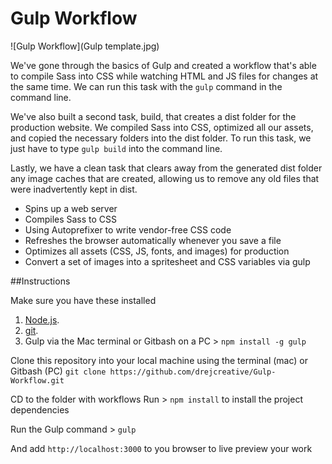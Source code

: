 
# Gulp Workflow
![Gulp Workflow](Gulp template.jpg)

We've gone through the basics of Gulp and created a workflow that's able to compile Sass into CSS while watching HTML and JS files for changes at the same time. We can run this task with the `gulp` command in the command line.

We've also built a second task, build, that creates a dist folder for the production website. We compiled Sass into CSS, optimized all our assets, and copied the necessary folders into the dist folder. To run this task, we just have to type `gulp build` into the command line.

Lastly, we have a clean task that clears away from the generated dist folder any image caches that are created, allowing us to remove any old files that were inadvertently kept in dist.

* Spins up a web server
* Compiles Sass to CSS
* Using Autoprefixer to write vendor-free CSS code
* Refreshes the browser automatically whenever you save a file
* Optimizes all assets (CSS, JS, fonts, and images) for production
* Convert a set of images into a spritesheet and CSS variables via gulp


##Instructions

Make sure you have these installed

1. [Node.js](www.nodejs.org).
2. [git](www.git-scm.com).
3. Gulp via the Mac terminal or Gitbash on a PC > `npm install -g gulp`

Clone this repository into your local machine using the terminal (mac) or Gitbash (PC)
`git clone https://github.com/drejcreative/Gulp-Workflow.git`

CD to the folder with workflows
Run > `npm install` to install the project dependencies

Run the Gulp command > `gulp`

And add `http://localhost:3000` to you browser to live preview your work
